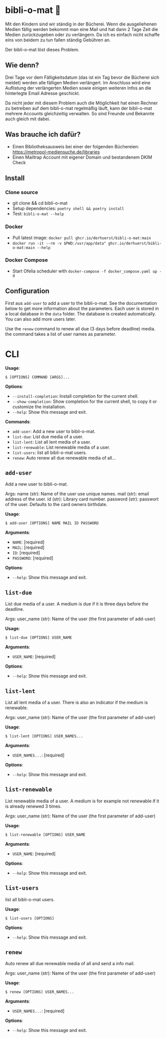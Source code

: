 # bibli-o-mat 🤖

Mit den Kindern sind wir ständig in der Bücherei. Wenn die ausgeliehenen Medien fällig werden bekommt man eine Mail und hat dann 2 Tage Zeit die Medien zurückzugeben oder zu verlängern. Da ich es einfach nicht schaffe eins von beidem zu tun fallen ständig Gebühren an.

Der bibli-o-mat löst dieses Problem.

## Wie denn?

Drei Tage vor dem Fälligkeitsdatum (das ist ein Tag bevor die Bücherei sich meldet) werden alle fälligen Medien verlängert. Im Anschluss wird eine Auflistung der verlängerten Medien sowie einigen weiteren Infos an die hinterlegte Email Adresse geschickt.

Da nicht jeder mit diesem Problem auch die Möglichkeit hat einen Rechner zu betreiben auf dem bibli-o-mat regelmäßig läuft, kann der bibli-o-mat mehrere Accounts gleichzeitig verwalten. So sind Freunde und Bekannte auch gleich mit dabei.

## Was brauche ich dafür?
* Einen Bibliotheksausweis bei einer der folgenden Büchereien:  
  https://metropol-mediensuche.de/libraries
* Einen Mailtrap Account mit eigener Domain und bestandenem DKIM Check

## Install

### Clone source
* git clone && cd bibli-o-mat
* Setup dependencies: `poetry shell && poetry install`
* Test: `bibli-o-mat --help`


### Docker 
* Pull latest image: `docker pull ghcr.io/derhuerst/bibli-o-mat:main`
* `docker run -it --rm -v $PWD:/usr/app/data" ghcr.io/derhuerst/bibli-o-mat:main --help`

### Docker Compose
* Start Ofelia scheduler with `docker-compose -f docker_compose.yaml up -d`

## Configuration

First aus `add-user` to add a user to the bibli-o-mat. See the documentation below to get more information about the parameters. Each user is stored in a local database in the `data` folder. The database is created automatically. You can also add more users later.

Use the `renew` command to renew all due (3 days before deadline) media. the command takes a list of user names as parameter.

# CLI

**Usage**:

```console
$ [OPTIONS] COMMAND [ARGS]...
```

**Options**:

* `--install-completion`: Install completion for the current shell.
* `--show-completion`: Show completion for the current shell, to copy it or customize the installation.
* `--help`: Show this message and exit.

**Commands**:

* `add-user`: Add a new user to bibli-o-mat.
* `list-due`: List due media of a user.
* `list-lent`: List all lent media of a user.
* `list-renewable`: List renewable media of a user.
* `list-users`: list all bibli-o-mat users.
* `renew`: Auto renew all due renewable media of all...

## `add-user`

Add a new user to bibli-o-mat.

Args:
    name (str): Name of the user use unique names.
    mail (str): email address of the user.
    id (str): Library card number.
    password (str): passwort of the user. Defaults to the card owners birthdate.

**Usage**:

```console
$ add-user [OPTIONS] NAME MAIL ID PASSWORD
```

**Arguments**:

* `NAME`: [required]
* `MAIL`: [required]
* `ID`: [required]
* `PASSWORD`: [required]

**Options**:

* `--help`: Show this message and exit.

## `list-due`

List due media of a user. A medium is due if it is three days before
the deadline.

Args:
    user_name (str): Name of the user (the first parameter of add-user)

**Usage**:

```console
$ list-due [OPTIONS] USER_NAME
```

**Arguments**:

* `USER_NAME`: [required]

**Options**:

* `--help`: Show this message and exit.

## `list-lent`

List all lent media of a user. There is also an indicator if the medium
is renewable.

   Args:
        user_name (str): Name of the user (the first parameter of add-user)

**Usage**:

```console
$ list-lent [OPTIONS] USER_NAMES...
```

**Arguments**:

* `USER_NAMES...`: [required]

**Options**:

* `--help`: Show this message and exit.

## `list-renewable`

List renewable media of a user. A medium is for example not renewable
if it is already renewed 3 times.

Args:
    user_name (str): Name of the user (the first parameter of add-user)

**Usage**:

```console
$ list-renewable [OPTIONS] USER_NAME
```

**Arguments**:

* `USER_NAME`: [required]

**Options**:

* `--help`: Show this message and exit.

## `list-users`

list all bibli-o-mat users.
    

**Usage**:

```console
$ list-users [OPTIONS]
```

**Options**:

* `--help`: Show this message and exit.

## `renew`

Auto renew all due renewable media of all and send a info mail.

Args:
    user_name (str): Name of the user (the first parameter of add-user)

**Usage**:

```console
$ renew [OPTIONS] USER_NAMES...
```

**Arguments**:

* `USER_NAMES...`: [required]

**Options**:

* `--help`: Show this message and exit.

